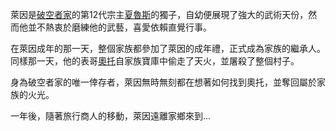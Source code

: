 <!-- TITLE: 萊因破空者 -->
<!-- SUBTITLE: 如果這一切的悲劇都是神的旨意，那麼我將顛覆這一切，就算是神我也殺給你看 -->

萊因是[破空者家](/組織/破空者一族)的第12代宗主[夏魯斯](/角色/夏魯斯)的獨子，自幼便展現了強大的武術天份，然而他並不熱衷於磨練他的武藝，喜愛依賴直覺行事。

在萊因成年的那一天，整個家族都參加了萊因的成年禮，正式成為家族的繼承人。同樣那一天，他的表哥[奧托](/角色/奧托)自家族寶庫中偷走了天火，並屠殺了整個村子。

身為破空者家的唯一倖存者，萊因無時無刻都在想著如何找到奧托，並奪回屬於家族的火光。

一年後，隨著旅行商人的移動，萊因遠離家鄉來到...
